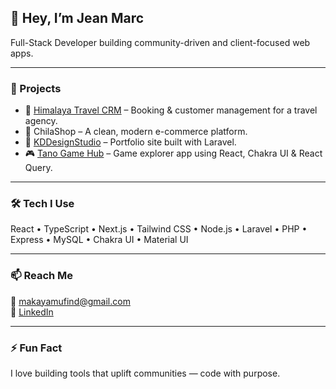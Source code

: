 ## 👋 Hey, I’m Jean Marc

Full-Stack Developer building community-driven and client-focused web apps.

---

### 🚧 Projects

- 🧭 [Himalaya Travel CRM](https://himalayatravel.net) – Booking & customer management for a travel agency.
- 🛒 ChilaShop – A clean, modern e-commerce platform.
- 🎨 [KDDesignStudio](https://kddesignstudio.net/) – Portfolio site built with Laravel.
- 🎮 [Tano Game Hub](https://tano-game-hub.vercel.app/) – Game explorer app using React, Chakra UI & React Query.

---

### 🛠 Tech I Use

React • TypeScript • Next.js • Tailwind CSS • Node.js • Laravel • PHP • Express • MySQL • Chakra UI • Material UI

---

### 📫 Reach Me

📧 makayamufind@gmail.com  
🔗 [LinkedIn](https://linkedin.com/in/jean-marc-mufind)

---

### ⚡ Fun Fact  
I love building tools that uplift communities — code with purpose.
